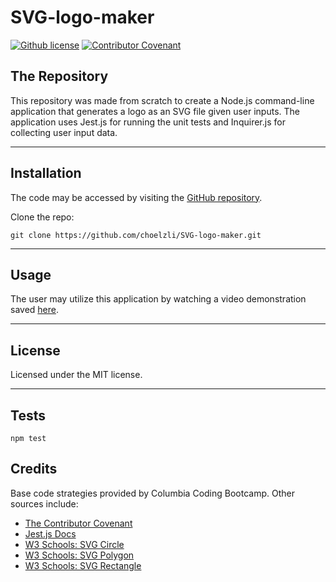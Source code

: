 # SVG-logo-maker
[![Github license](https://img.shields.io/badge/License-MIT-e6e7bb.svg)](https://opensource.org/license/mit/)
[![Contributor Covenant](https://img.shields.io/badge/Contributor%20Covenant-2.1-4baaaa.svg)](code_of_conduct.md)

## The Repository

This repository was made from scratch to create a Node.js command-line application that generates a logo as an SVG file given user inputs.  The application uses Jest.js for running the unit tests and Inquirer.js for collecting user input data.

---

## Installation

The code may be accessed by visiting the [GitHub repository](https://github.com/choelzli/SVG-logo-maker).

Clone the repo:
```
git clone https://github.com/choelzli/SVG-logo-maker.git
```
---

## Usage

The user may utilize this application by watching a video demonstration saved [here](https://drive.google.com/drive/folders/1VH4MkC-RTtS19vxMRZZQGp016KpruVcH).

---

## License

Licensed under the MIT license.

---

## Tests

  ```
  npm test
  ```

## Credits

Base code strategies provided by Columbia Coding Bootcamp. Other sources include:
* [The Contributor Covenant](https://www.contributor-covenant.org/)
* [Jest.js Docs](https://jestjs.io/docs/getting-started)
* [W3 Schools: SVG Circle](https://www.w3schools.com/graphics/svg_circle.asp)
* [W3 Schools: SVG Polygon](https://www.w3schools.com/graphics/svg_polygon.asp)
* [W3 Schools: SVG Rectangle](https://www.w3schools.com/graphics/svg_rect.asp)